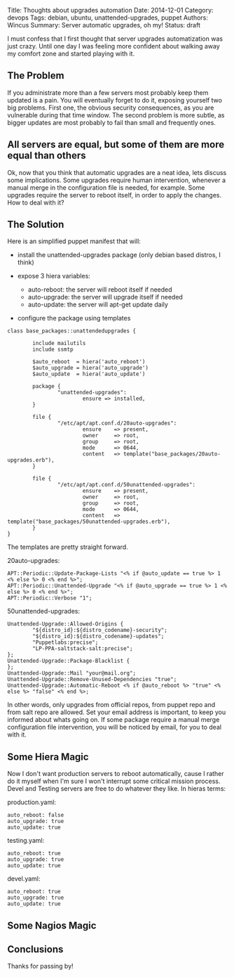 Title: Thoughts about upgrades automation
Date: 2014-12-01
Category: devops
Tags: debian, ubuntu, unattended-upgrades, puppet
Authors: Wincus
Summary: Server automatic upgrades, oh my!
Status: draft

I must confess that I first thought that server upgrades automatization was 
just crazy. Until one day I was feeling more confident about walking away my
comfort zone and started playing with it.

The Problem
-----------
If you administrate more than a few servers most probably keep them updated 
is a pain. You will eventually forget to do it, exposing yourself two big 
problems. First one, the obvious security consequences, as you are vulnerable
during that time window. The second problem is more subtle, as bigger updates
are most probably to fail than small and frequently ones.

All servers are equal, but some of them are more equal than others
------------------------------------------------------------------

Ok, now that you think that automatic upgrades are a neat idea, lets discuss 
some implications. Some upgrades require human intervention, whenever a manual 
merge in the configuration file is needed, for example. Some upgrades require 
the server to reboot itself, in order to apply the changes. How to deal with it?


The Solution
------------
Here is an simplified puppet manifest that will:

 - install the unattended-upgrades package (only debian based distros, I think)
 - expose 3 hiera variables:
     - auto-reboot: the server will reboot itself if needed
     - auto-upgrade: the server will upgrade itself if needed
     - auto-update: the server will apt-get update daily

 - configure the package using templates

```
class base_packages::unattendedupgrades {

        include mailutils
        include ssmtp

        $auto_reboot  = hiera('auto_reboot')
        $auto_upgrade = hiera('auto_upgrade')
        $auto_update  = hiera('auto_update')

        package {
                "unattended-upgrades":
                        ensure => installed,
        }

        file {
                "/etc/apt/apt.conf.d/20auto-upgrades":
                        ensure    => present,
                        owner     => root,
                        group     => root,
                        mode      => 0644,
                        content   => template("base_packages/20auto-upgrades.erb"),
        }

        file {
                "/etc/apt/apt.conf.d/50unattended-upgrades":
                        ensure    => present,
                        owner     => root,
                        group     => root,
                        mode      => 0644,
                        content   => template("base_packages/50unattended-upgrades.erb"),
        }
}

```


The templates are pretty straight forward. 

20auto-upgrades:
```
APT::Periodic::Update-Package-Lists "<% if @auto_update == true %> 1 <% else %> 0 <% end %>";
APT::Periodic::Unattended-Upgrade "<% if @auto_upgrade == true %> 1 <% else %> 0 <% end %>";
APT::Periodic::Verbose "1";
```

50unattended-upgrades:
```
Unattended-Upgrade::Allowed-Origins {
        "${distro_id}:${distro_codename}-security";
        "${distro_id}:${distro_codename}-updates";
        "Puppetlabs:precise";
        "LP-PPA-saltstack-salt:precise";
};
Unattended-Upgrade::Package-Blacklist {
};
Unattended-Upgrade::Mail "your@mail.org";
Unattended-Upgrade::Remove-Unused-Dependencies "true";
Unattended-Upgrade::Automatic-Reboot <% if @auto_reboot %> "true" <% else %> "false" <% end %>;

```

In other words, only upgrades from official repos, from puppet repo and from
salt repo are allowed. Set your email address is important, to keep you informed
about whats going on. If some package require a manual merge configuration file 
intervention, you will be noticed by email, for you to deal with it.

Some Hiera Magic
----------------

Now I don't want production servers to reboot automatically, cause I rather do
it myself when I'm sure I won't interrupt some critical mission process. Devel
and Testing servers are free to do whatever they like. In hieras terms:

production.yaml:

```
auto_reboot: false
auto_upgrade: true
auto_update: true

```
testing.yaml:

```
auto_reboot: true
auto_upgrade: true
auto_update: true

```
devel.yaml:

```
auto_reboot: true
auto_upgrade: true
auto_update: true

```


Some Nagios Magic
-----------------








Conclusions
-----------

Thanks for passing by!
